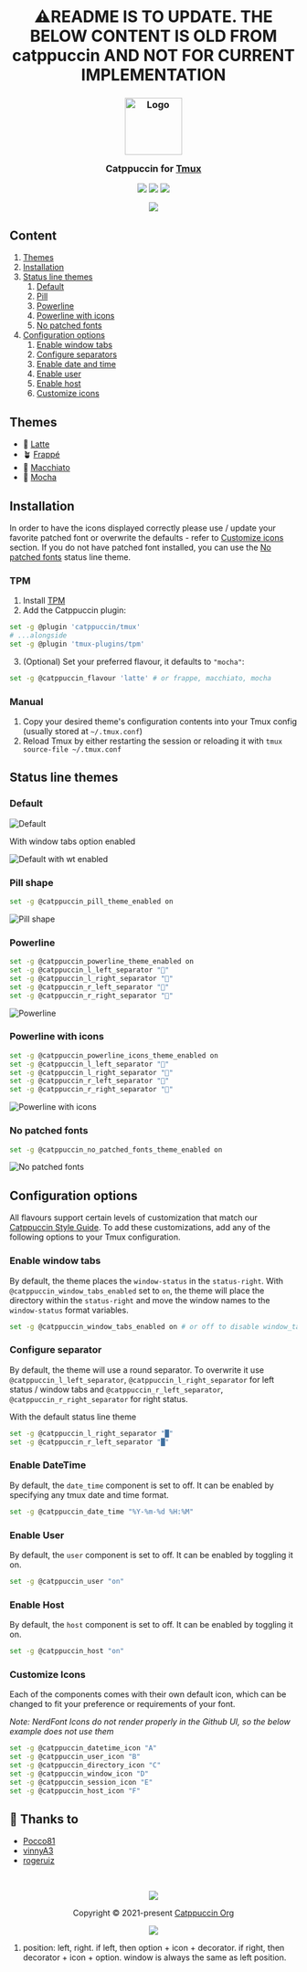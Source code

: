 <h1 align="center">⚠️README IS TO UPDATE. THE BELOW CONTENT IS OLD FROM catppuccin AND NOT FOR CURRENT IMPLEMENTATION</h1>

<h3 align="center">
	<img src="https://raw.githubusercontent.com/catppuccin/catppuccin/main/assets/logos/exports/1544x1544_circle.png" width="100" alt="Logo"/><br/>
	<img src="https://raw.githubusercontent.com/catppuccin/catppuccin/main/assets/misc/transparent.png" height="30" width="0px"/>
	Catppuccin for <a href="https://github.com/tmux/tmux">Tmux</a>
	<img src="https://raw.githubusercontent.com/catppuccin/catppuccin/main/assets/misc/transparent.png" height="30" width="0px"/>
</h3>

<p align="center">
    <a href="https://github.com/catppuccin/tmux/stargazers"><img src="https://img.shields.io/github/stars/catppuccin/tmux?colorA=363a4f&colorB=b7bdf8&style=for-the-badge"></a>
    <a href="https://github.com/catppuccin/tmux/issues"><img src="https://img.shields.io/github/issues/catppuccin/tmux?colorA=363a4f&colorB=f5a97f&style=for-the-badge"></a>
    <a href="https://github.com/catppuccin/tmux/contributors"><img src="https://img.shields.io/github/contributors/catppuccin/tmux?colorA=363a4f&colorB=a6da95&style=for-the-badge"></a>
</p>

<p align="center">
  <img src="./assets/preview.webp"/>
</p>

## Content

1. [Themes](#themes)
2. [Installation](#installation)
3. [Status line themes](#status-line-themes)
   1. [Default](#default)
   2. [Pill](#pill-shape)
   3. [Powerline](#powerline)
   4. [Powerline with icons](#powerline-with-icons)
   5. [No patched fonts](#no-patched-fonts)
4. [Configuration options](#configuration-options)
   1. [Enable window tabs](#enable-window-tabs)
   2. [Configure separators](#configure-separator)
   3. [Enable date and time](#enable-datetime)
   4. [Enable user](#enable-user)
   5. [Enable host](#enable-host)
   6. [Customize icons](#customize-icons)

## Themes

- 🌻 [Latte](./catppuccin-latte.tmuxtheme)
- 🪴 [Frappé](./catppuccin-frappe.tmuxtheme)
- 🌺 [Macchiato](./catppuccin-macchiato.tmuxtheme)
- 🌿 [Mocha](./catppuccin-mocha.tmuxtheme)

## Installation

In order to have the icons displayed correctly please use / update your favorite patched font or overwrite the defaults - refer to [Customize icons](#customize-icons) section.
If you do not have patched font installed, you can use the [No patched fonts](#no-patched-fonts) status line theme.

### TPM

1. Install [TPM](https://github.com/tmux-plugins/tpm)
2. Add the Catppuccin plugin:

```bash
set -g @plugin 'catppuccin/tmux'
# ...alongside
set -g @plugin 'tmux-plugins/tpm'
```

3. (Optional) Set your preferred flavour, it defaults to `"mocha"`:

```bash
set -g @catppuccin_flavour 'latte' # or frappe, macchiato, mocha
```

### Manual

1. Copy your desired theme's configuration contents into your Tmux config (usually stored at `~/.tmux.conf`)
2. Reload Tmux by either restarting the session or reloading it with `tmux source-file ~/.tmux.conf`

## Status line themes

### Default

![Default](./assets/default-no-wt.webp)

With window tabs option enabled

![Default with wt enabled](./assets/default.webp)

### Pill shape

```sh
set -g @catppuccin_pill_theme_enabled on
```

![Pill shape](./assets/pill.webp)

### Powerline

```sh
set -g @catppuccin_powerline_theme_enabled on
set -g @catppuccin_l_left_separator ""
set -g @catppuccin_l_right_separator ""
set -g @catppuccin_r_left_separator ""
set -g @catppuccin_r_right_separator ""
```

![Powerline](./assets/powerline.webp)

### Powerline with icons

```sh
set -g @catppuccin_powerline_icons_theme_enabled on
set -g @catppuccin_l_left_separator ""
set -g @catppuccin_l_right_separator ""
set -g @catppuccin_r_left_separator ""
set -g @catppuccin_r_right_separator ""
```

![Powerline with icons](./assets/powerline-icons.webp)

### No patched fonts

```sh
set -g @catppuccin_no_patched_fonts_theme_enabled on
```

![No patched fonts](./assets/no-patched-fonts.webp)

## Configuration options

All flavours support certain levels of customization that match our [Catppuccin
Style Guide][style-guide]. To add these customizations, add any of the following
options to your Tmux configuration.

### Enable window tabs

By default, the theme places the `window-status` in the `status-right`. With
`@catppuccin_window_tabs_enabled` set to `on`, the theme will place the
directory within the `status-right` and move the window names to the
`window-status` format variables.

```sh
set -g @catppuccin_window_tabs_enabled on # or off to disable window_tabs
```

### Configure separator

By default, the theme will use a round separator.
To overwrite it use `@catppuccin_l_left_separator`, `@catppuccin_l_right_separator` for left status / window tabs and `@catppuccin_r_left_separator`, `@catppuccin_r_right_separator` for right status.

With the default status line theme

```sh
set -g @catppuccin_l_right_separator "█"
set -g @catppuccin_r_left_separator "█"
```

### Enable DateTime

By default, the `date_time` component is set to off.
It can be enabled by specifying any tmux date and time format.

```sh
set -g @catppuccin_date_time "%Y-%m-%d %H:%M"
```

### Enable User

By default, the `user` component is set to off.
It can be enabled by toggling it on.

```sh
set -g @catppuccin_user "on"
```

### Enable Host

By default, the `host` component is set to off.
It can be enabled by toggling it on.

```sh
set -g @catppuccin_host "on"
```

### Customize Icons

Each of the components comes with their own default icon, which
can be changed to fit your preference or requirements of your font.

*Note: NerdFont Icons do not render properly in the Github UI, so the below example
does not use them*
```sh
set -g @catppuccin_datetime_icon "A"
set -g @catppuccin_user_icon "B"
set -g @catppuccin_directory_icon "C"
set -g @catppuccin_window_icon "D"
set -g @catppuccin_session_icon "E"
set -g @catppuccin_host_icon "F"
```

[style-guide]: https://github.com/catppuccin/catppuccin/blob/main/docs/style-guide.md

## 💝 Thanks to

- [Pocco81](https://github.com/catppuccin)
- [vinnyA3](https://github.com/vinnyA3)
- [rogeruiz](https://github.com/rogeruiz)

&nbsp;

<p align="center"><img src="https://raw.githubusercontent.com/catppuccin/catppuccin/main/assets/footers/gray0_ctp_on_line.svg?sanitize=true" /></p>
<p align="center">Copyright &copy; 2021-present <a href="https://github.com/catppuccin" target="_blank">Catppuccin Org</a>
<p align="center"><a href="https://github.com/catppuccin/catppuccin/blob/main/LICENSE"><img src="https://img.shields.io/static/v1.svg?style=for-the-badge&label=License&message=MIT&logoColor=d9e0ee&colorA=363a4f&colorB=b7bdf8"/></a></p>


1. position: left, right. if left, then option + icon + decorator. if right, then decorator + icon + option. window is always the same as left position.
